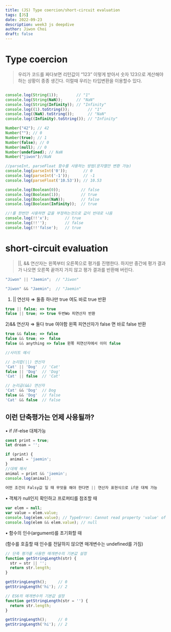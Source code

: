 ```yaml
---
title: (JS) Type coercion/short-circuit evaluation
tags: [JS]
date: 2022-09-23
description: week3 js deepdive
author: Jiwon Choi
draft: false
---
```

# Type coercion

> 우리가 코드를 짜다보면 리턴값이 “123” 이렇게 받아서 숫자 123으로 계산해야하는 상황이 종종 생긴다. 이럴때 우리는 타입변환을 이용할수 있다.
> 

```jsx

console.log(String(1));        // "1"
console.log(String(NaN));      // "NaN"
console.log(String(Infinity)); // "Infinity"
console.log((1).toString());        // "1"
console.log((NaN).toString());      // "NaN"
console.log((Infinity).toString()); // "Infinity"

Number("42"); // 42
Number(""); // 0
Number(true); // 1
Number(false); // 0
Number(null); // 0
Number(undefined); // NaN
Number("jiwon")//NaN

//parseInt, parseFloat 함수를 사용하는 방법(문자열만 변환 가능)
console.log(parseInt('0'));       // 0
console.log(parseInt('-1'));      // -1
console.log(parseFloat('10.53')); // 10.53

console.log(Boolean(0));         // false
console.log(Boolean(1));         // true
console.log(Boolean(NaN));       // false
console.log(Boolean(Infinity));  // true

//!를 한번만 사용하면 값을 부정하는것으로 값이 반대로 나옴
console.log(!!'x');       // true
console.log(!!'');        // false
console.log(!!'false');   // true
```

# **short-circuit evaluation**

> ||, && 연산자는 왼쪽부터 오른쪽으로 평가를 진행한다. 하지만  중간에 평가 결과가 나오면 오른쪽 끝까지 가지 않고 평가 결과를 반환해 버린다.
> 

```jsx
"Jiwon" || "Jaemin";  // "Jiwon"

"Jiwon" && "Jaemin";  // "Jaemin"
```

1) || 연산자 ⇒ 둘중 하나만 true 여도 바로 true 반환

```jsx
true || false; => true
false || true; => true 두번Wo 피연산자 반환
```

2)&& 연산자 ⇒ 둘다 true 여야함 왼쪽 피연산자가 false 면 바로 false 반환

```jsx
true && false; => false
false && true; =>  false 
false && anything => false 왼쪾 피연산자에서 이미 false

//사이트 예시

// 논리합(||) 연산자
'Cat' || 'Dog'  // 'Cat'
false || 'Dog'  // 'Dog'
'Cat' || false  // 'Cat'

// 논리곱(&&) 연산자
'Cat' && 'Dog'  // Dog
false && 'Dog'  // false
'Cat' && false  // false
```

## 이런 단축평가는 언제 사용될까?

• if /if-else 대체가능

```jsx
const print = true;
let dream = '';

if (print) {
  animal = 'jaemin';
}
//대체 해서
animal = print && 'jaemin';
console.log(animal); 
 
어떤 조건이 Falsy값 일 때 무엇을 해야 한다면 || 연산자 표현식으로 if문 대체 가능
```

• 객체가 null인지 확인하고 프로퍼티를 참조할 때

```jsx
var elem = null;
var value = elem.value;
console.log(elem.value); // TypeError: Cannot read property 'value' of null
console.log(elem && elem.value); // null
```

• 함수의 인수(argument)를 초기화할 때

(함수를 호출할 때 인수를 전달하지 않으면 매개변수는 undefined를 가짐)

```jsx
// 단축 평가를 사용한 매개변수의 기본값 설정
function getStringLength(str) {
  str = str || '';
  return str.length;
}

getStringLength();     // 0
getStringLength('hi'); // 2

// ES6의 매개변수의 기본값 설정
function getStringLength(str = '') {
  return str.length;
}

getStringLength();     // 0
getStringLength('hi'); // 2
```